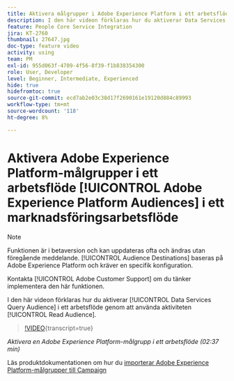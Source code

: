 ```yaml
---
title: Aktivera målgrupper i Adobe Experience Platform i ett arbetsflöde
description: I den här videon förklaras hur du aktiverar Data Services Query Audience i ett arbetsflöde genom att använda aktiviteten 'Läsa målgrupp'.
feature: People Core Service Integration
jira: KT-2760
thumbnail: 27647.jpg
doc-type: feature video
activity: using
team: PM
exl-id: 955d063f-4709-4f56-8f39-f1b838354300
role: User, Developer
level: Beginner, Intermediate, Experienced
hide: true
hidefromtoc: true
source-git-commit: ecd7ab2e03c38d17f2690161e19120d884c89993
workflow-type: tm+mt
source-wordcount: '118'
ht-degree: 8%

---
```


# Aktivera Adobe Experience Platform-målgrupper i ett arbetsflöde [!UICONTROL Adobe Experience Platform Audiences] i ett marknadsföringsarbetsflöde

>[!NOTE]
>
>Funktionen är i betaversion och kan uppdateras ofta och ändras utan föregående meddelande. [!UICONTROL Audience Destinations] baseras på Adobe Experience Platform och kräver en specifik konfiguration.
>
>Kontakta [!UICONTROL Adobe Customer Support] om du tänker implementera den här funktionen.

I den här videon förklaras hur du aktiverar [!UICONTROL Data Services Query Audience] i ett arbetsflöde genom att använda aktiviteten [!UICONTROL Read Audience].

>[!VIDEO](https://video.tv.adobe.com/v/27647?learn=on){transcript=true}

*Aktivera en Adobe Experience Platform-målgrupp i ett arbetsflöde (02:37 min)*

Läs produktdokumentationen om hur du [importerar Adobe Experience Platform-målgrupper till Campaign](https://experienceleague.adobe.com/docs/campaign-standard/using/integrating-with-adobe-cloud/adobe-experience-platform/aep-sources-destinations/ingest-aep-data.html?lang=sv-SE)

